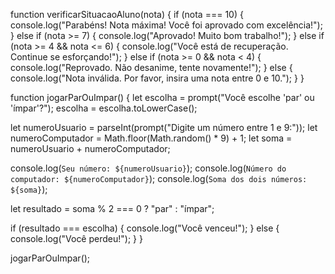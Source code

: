 function verificarSituacaoAluno(nota) {
  if (nota === 10) {
    console.log("Parabéns! Nota máxima! Você foi aprovado com excelência!");
  } else if (nota >= 7) {
    console.log("Aprovado! Muito bom trabalho!");
  } else if (nota >= 4 && nota <= 6) {
    console.log("Você está de recuperação. Continue se esforçando!");
  } else if (nota >= 0 && nota < 4) {
    console.log("Reprovado. Não desanime, tente novamente!");
  } else {
    console.log("Nota inválida. Por favor, insira uma nota entre 0 e 10.");
  }
}

function jogarParOuImpar() {
  let escolha = prompt("Você escolhe 'par' ou 'ímpar'?");
  escolha = escolha.toLowerCase();

  let numeroUsuario = parseInt(prompt("Digite um número entre 1 e 9:"));
  let numeroComputador = Math.floor(Math.random() * 9) + 1;
  let soma = numeroUsuario + numeroComputador;

  console.log(`Seu número: ${numeroUsuario}`);
  console.log(`Número do computador: ${numeroComputador}`);
  console.log(`Soma dos dois números: ${soma}`);

  let resultado = soma % 2 === 0 ? "par" : "ímpar";

  if (resultado === escolha) {
    console.log("Você venceu!");
  } else {
    console.log("Você perdeu!");
  }
}

jogarParOuImpar();



